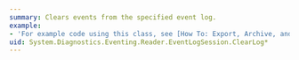 ```yaml
---
summary: Clears events from the specified event log.
example:
- 'For example code using this class, see [How To: Export, Archive, and Clear Event Logs](http://msdn.microsoft.com/en-us/7753ff87-f402-41ac-ac64-767e04dd1773).'
uid: System.Diagnostics.Eventing.Reader.EventLogSession.ClearLog*
---
```


